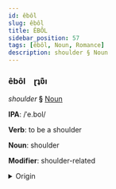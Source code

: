 ```yaml
---
id: êbôl
slug: êbôl
title: ÊBÔL
sidebar_position: 57
tags: [êbôl, Noun, Romance]
description: shoulder § Noun
---
```


### êbôl&emsp;<span kind="abugida">ɽʇʋ͊ı</span>

*shoulder* **§** [Noun](../../tags/Noun)

**IPA**: /ˈe.bol/

**Verb**: to be a shoulder

**Noun**: shoulder

**Modifier**: shoulder-related

<details>
    <summary>Origin</summary>
    French épaule /e.pol/<br/>
    <em>Romance Language Family</em>
</details>